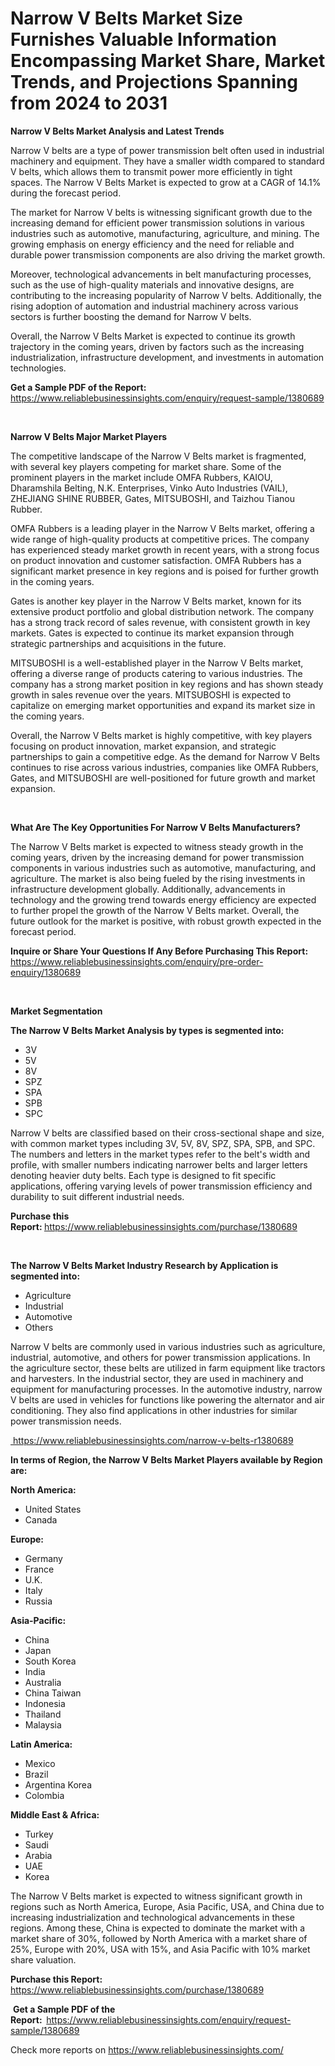 <p><h1>Narrow V Belts Market Size Furnishes Valuable Information Encompassing Market Share, Market Trends, and Projections Spanning from 2024 to 2031</h1></p><p><strong>Narrow V Belts Market Analysis and Latest Trends</strong></p>
<p><p>Narrow V belts are a type of power transmission belt often used in industrial machinery and equipment. They have a smaller width compared to standard V belts, which allows them to transmit power more efficiently in tight spaces. The Narrow V Belts Market is expected to grow at a CAGR of 14.1% during the forecast period.</p><p>The market for Narrow V belts is witnessing significant growth due to the increasing demand for efficient power transmission solutions in various industries such as automotive, manufacturing, agriculture, and mining. The growing emphasis on energy efficiency and the need for reliable and durable power transmission components are also driving the market growth.</p><p>Moreover, technological advancements in belt manufacturing processes, such as the use of high-quality materials and innovative designs, are contributing to the increasing popularity of Narrow V belts. Additionally, the rising adoption of automation and industrial machinery across various sectors is further boosting the demand for Narrow V belts.</p><p>Overall, the Narrow V Belts Market is expected to continue its growth trajectory in the coming years, driven by factors such as the increasing industrialization, infrastructure development, and investments in automation technologies.</p></p>
<p><strong>Get a Sample PDF of the Report:&nbsp;</strong> <a href="https://www.reliablebusinessinsights.com/enquiry/request-sample/1380689">https://www.reliablebusinessinsights.com/enquiry/request-sample/1380689</a></p>
<p>&nbsp;</p>
<p><strong>Narrow V Belts Major Market Players</strong></p>
<p><p>The competitive landscape of the Narrow V Belts market is fragmented, with several key players competing for market share. Some of the prominent players in the market include OMFA Rubbers, KAIOU, Dharamshila Belting, N.K. Enterprises, Vinko Auto Industries (VAIL), ZHEJIANG SHINE RUBBER, Gates, MITSUBOSHI, and Taizhou Tianou Rubber.</p><p>OMFA Rubbers is a leading player in the Narrow V Belts market, offering a wide range of high-quality products at competitive prices. The company has experienced steady market growth in recent years, with a strong focus on product innovation and customer satisfaction. OMFA Rubbers has a significant market presence in key regions and is poised for further growth in the coming years.</p><p>Gates is another key player in the Narrow V Belts market, known for its extensive product portfolio and global distribution network. The company has a strong track record of sales revenue, with consistent growth in key markets. Gates is expected to continue its market expansion through strategic partnerships and acquisitions in the future.</p><p>MITSUBOSHI is a well-established player in the Narrow V Belts market, offering a diverse range of products catering to various industries. The company has a strong market position in key regions and has shown steady growth in sales revenue over the years. MITSUBOSHI is expected to capitalize on emerging market opportunities and expand its market size in the coming years.</p><p>Overall, the Narrow V Belts market is highly competitive, with key players focusing on product innovation, market expansion, and strategic partnerships to gain a competitive edge. As the demand for Narrow V Belts continues to rise across various industries, companies like OMFA Rubbers, Gates, and MITSUBOSHI are well-positioned for future growth and market expansion.</p></p>
<p>&nbsp;</p>
<p><strong>What Are The Key Opportunities For Narrow V Belts Manufacturers?</strong></p>
<p><p>The Narrow V Belts market is expected to witness steady growth in the coming years, driven by the increasing demand for power transmission components in various industries such as automotive, manufacturing, and agriculture. The market is also being fueled by the rising investments in infrastructure development globally. Additionally, advancements in technology and the growing trend towards energy efficiency are expected to further propel the growth of the Narrow V Belts market. Overall, the future outlook for the market is positive, with robust growth expected in the forecast period.</p></p>
<p><strong>Inquire or Share Your Questions If Any Before Purchasing This Report:</strong> <a href="https://www.reliablebusinessinsights.com/enquiry/pre-order-enquiry/1380689">https://www.reliablebusinessinsights.com/enquiry/pre-order-enquiry/1380689</a></p>
<p>&nbsp;</p>
<p><strong>Market Segmentation</strong></p>
<p><strong>The Narrow V Belts Market Analysis by types is segmented into:</strong></p>
<p><ul><li>3V</li><li>5V</li><li>8V</li><li>SPZ</li><li>SPA</li><li>SPB</li><li>SPC</li></ul></p>
<p><p>Narrow V belts are classified based on their cross-sectional shape and size, with common market types including 3V, 5V, 8V, SPZ, SPA, SPB, and SPC. The numbers and letters in the market types refer to the belt's width and profile, with smaller numbers indicating narrower belts and larger letters denoting heavier duty belts. Each type is designed to fit specific applications, offering varying levels of power transmission efficiency and durability to suit different industrial needs.</p></p>
<p><strong>Purchase this Report:&nbsp;</strong><a href="https://www.reliablebusinessinsights.com/purchase/1380689">https://www.reliablebusinessinsights.com/purchase/1380689</a></p>
<p>&nbsp;</p>
<p><strong>The Narrow V Belts Market Industry Research by Application is segmented into:</strong></p>
<p><ul><li>Agriculture</li><li>Industrial</li><li>Automotive</li><li>Others</li></ul></p>
<p><p>Narrow V belts are commonly used in various industries such as agriculture, industrial, automotive, and others for power transmission applications. In the agriculture sector, these belts are utilized in farm equipment like tractors and harvesters. In the industrial sector, they are used in machinery and equipment for manufacturing processes. In the automotive industry, narrow V belts are used in vehicles for functions like powering the alternator and air conditioning. They also find applications in other industries for similar power transmission needs.</p></p>
<p><a href="https://www.reliablebusinessinsights.com/narrow-v-belts-r1380689">&nbsp;https://www.reliablebusinessinsights.com/narrow-v-belts-r1380689</a></p>
<p><strong>In terms of Region, the Narrow V Belts Market Players available by Region are:</strong></p>
<p>
    <p> <strong> North America: </strong>
        <ul>
            <li>United States</li>
            <li>Canada</li>
        </ul>
        </p> 
    <p> <strong> Europe: </strong>
        <ul>
            <li>Germany</li>
            <li>France</li>
            <li>U.K.</li>
            <li>Italy</li>
            <li>Russia</li>
        </ul>
        </p> 
    <p> <strong> Asia-Pacific: </strong>
        <ul>
            <li>China</li>
            <li>Japan</li>
            <li>South Korea</li>
            <li>India</li>
            <li>Australia</li>
            <li>China Taiwan</li>
            <li>Indonesia</li>
            <li>Thailand</li>
            <li>Malaysia</li>
        </ul>
        </p> 
    <p> <strong> Latin America: </strong>
        <ul>
            <li>Mexico</li>
            <li>Brazil</li>
            <li>Argentina Korea</li>
            <li>Colombia</li>
        </ul>
        </p> 
    <p> <strong> Middle East & Africa: </strong>
        <ul>
            <li>Turkey</li>
            <li>Saudi</li>
            <li>Arabia</li>
            <li>UAE</li>
            <li>Korea</li>
        </ul>
    </p>
    </p>
<p><p>The Narrow V Belts market is expected to witness significant growth in regions such as North America, Europe, Asia Pacific, USA, and China due to increasing industrialization and technological advancements in these regions. Among these, China is expected to dominate the market with a market share of 30%, followed by North America with a market share of 25%, Europe with 20%, USA with 15%, and Asia Pacific with 10% market share valuation.</p></p>
<p><strong>Purchase this Report: </strong><a href="https://www.reliablebusinessinsights.com/purchase/1380689">https://www.reliablebusinessinsights.com/purchase/1380689</a></p>
<p>&nbsp;<strong>Get a Sample PDF of the Report:&nbsp;&nbsp;</strong><a href="https://www.reliablebusinessinsights.com/enquiry/request-sample/1380689">https://www.reliablebusinessinsights.com/enquiry/request-sample/1380689</a></p>
<p><strong></strong></p>
<p>Check more reports on <a href="https://www.reliablebusinessinsights.com/">https://www.reliablebusinessinsights.com/</a></p>